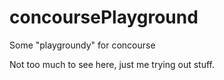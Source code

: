 # concoursePlayground
Some "playgroundy" for concourse

Not too much to see here, just me trying out stuff.
